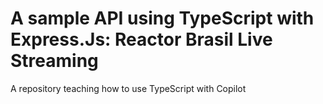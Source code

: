 # A sample API using TypeScript with Express.Js: Reactor Brasil Live Streaming

A repository teaching how to use TypeScript with Copilot
